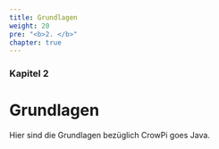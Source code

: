 ```yaml
---
title: Grundlagen
weight: 20
pre: "<b>2. </b>"
chapter: true
---
```


### Kapitel 2

# Grundlagen

Hier sind die Grundlagen bezüglich CrowPi goes Java.
